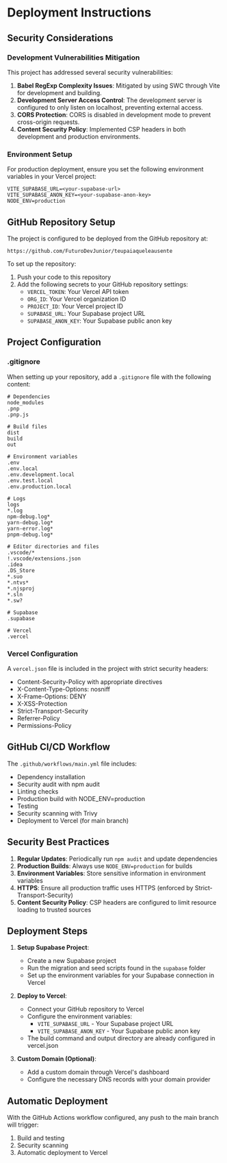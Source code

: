 
# Deployment Instructions

## Security Considerations

### Development Vulnerabilities Mitigation
This project has addressed several security vulnerabilities:

1. **Babel RegExp Complexity Issues**: Mitigated by using SWC through Vite for development and building.
2. **Development Server Access Control**: The development server is configured to only listen on localhost, preventing external access.
3. **CORS Protection**: CORS is disabled in development mode to prevent cross-origin requests.
4. **Content Security Policy**: Implemented CSP headers in both development and production environments.

### Environment Setup

For production deployment, ensure you set the following environment variables in your Vercel project:

```
VITE_SUPABASE_URL=<your-supabase-url>
VITE_SUPABASE_ANON_KEY=<your-supabase-anon-key>
NODE_ENV=production
```

## GitHub Repository Setup

The project is configured to be deployed from the GitHub repository at:
```
https://github.com/FuturoDevJunior/teupaiaqueleausente
```

To set up the repository:

1. Push your code to this repository
2. Add the following secrets to your GitHub repository settings:
   - `VERCEL_TOKEN`: Your Vercel API token
   - `ORG_ID`: Your Vercel organization ID
   - `PROJECT_ID`: Your Vercel project ID
   - `SUPABASE_URL`: Your Supabase project URL
   - `SUPABASE_ANON_KEY`: Your Supabase public anon key

## Project Configuration

### .gitignore
When setting up your repository, add a `.gitignore` file with the following content:

```
# Dependencies
node_modules
.pnp
.pnp.js

# Build files
dist
build
out

# Environment variables
.env
.env.local
.env.development.local
.env.test.local
.env.production.local

# Logs
logs
*.log
npm-debug.log*
yarn-debug.log*
yarn-error.log*
pnpm-debug.log*

# Editor directories and files
.vscode/*
!.vscode/extensions.json
.idea
.DS_Store
*.suo
*.ntvs*
*.njsproj
*.sln
*.sw?

# Supabase
.supabase

# Vercel
.vercel
```

### Vercel Configuration
A `vercel.json` file is included in the project with strict security headers:

- Content-Security-Policy with appropriate directives
- X-Content-Type-Options: nosniff
- X-Frame-Options: DENY
- X-XSS-Protection
- Strict-Transport-Security
- Referrer-Policy
- Permissions-Policy

## GitHub CI/CD Workflow

The `.github/workflows/main.yml` file includes:

- Dependency installation
- Security audit with npm audit
- Linting checks
- Production build with NODE_ENV=production
- Testing
- Security scanning with Trivy
- Deployment to Vercel (for main branch)

## Security Best Practices

1. **Regular Updates**: Periodically run `npm audit` and update dependencies
2. **Production Builds**: Always use `NODE_ENV=production` for builds
3. **Environment Variables**: Store sensitive information in environment variables
4. **HTTPS**: Ensure all production traffic uses HTTPS (enforced by Strict-Transport-Security)
5. **Content Security Policy**: CSP headers are configured to limit resource loading to trusted sources

## Deployment Steps

1. **Setup Supabase Project**:
   - Create a new Supabase project
   - Run the migration and seed scripts found in the `supabase` folder
   - Set up the environment variables for your Supabase connection in Vercel

2. **Deploy to Vercel**:
   - Connect your GitHub repository to Vercel
   - Configure the environment variables:
     - `VITE_SUPABASE_URL` - Your Supabase project URL
     - `VITE_SUPABASE_ANON_KEY` - Your Supabase public anon key
   - The build command and output directory are already configured in vercel.json

3. **Custom Domain (Optional)**:
   - Add a custom domain through Vercel's dashboard
   - Configure the necessary DNS records with your domain provider

## Automatic Deployment

With the GitHub Actions workflow configured, any push to the main branch will trigger:
1. Build and testing
2. Security scanning
3. Automatic deployment to Vercel
